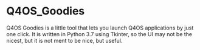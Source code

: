 # Q4OS_Goodies
Q4OS Goodies is a little tool that lets you launch Q4OS applications by just one click. It is written in Python 3.7 using Tkinter, so the UI may not be the nicest, but it is not ment to be nice, but useful.
